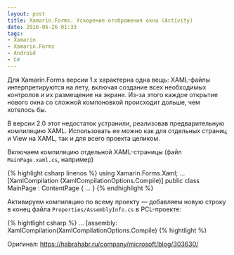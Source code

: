 ```yaml
---
layout: post
title: Xamarin.Forms. Ускорение отображения окна (Activity)
date: 2016-06-26 01:33
tags:
- Xamarin
- Xamarin.Forms
- Android
- C#
---
```


Для Xamarin.Forms версии 1.х характерна одна вещь: XAML-файлы интерпретируются на лету, включая создание всех необходимых контролов и их размещение на экране. Из-за этого каждое открытие нового окна со сложной компоновкой происходит дольше, чем хотелось бы.

В версии 2.0 этот недостаток устранили, реализовав предварительную компиляцию XAML. Использовать ее можно как для отдельных страниц и View на XAML, так и для всего проекта целиком.

Включаем компиляцию отдельной XAML-страницы (файл `MainPage.xaml.cs`, например)

{% highlight csharp linenos %}
using Xamarin.Forms.Xaml;
...
[XamlCompilation (XamlCompilationOptions.Compile)]
public class MainPage : ContentPage
{ 
...
}
{% endhighlight %}

Активируем компиляцию по всему проекту — добавляем новую строку в конец файла `Properties/AssemblyInfo.cs` в PCL-проекте: 

{% hightlight csharp %}
...
[assembly: XamlCompilation(XamlCompilationOptions.Compile)
{% hightlight %}

Оригинал: <https://habrahabr.ru/company/microsoft/blog/303630/>
